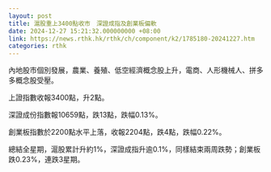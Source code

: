 ```yaml
---
layout: post
title: 滬股重上3400點收市　深證成指及創業板偏軟
date: 2024-12-27 15:21:32.000000000 +08:00
link: https://news.rthk.hk/rthk/ch/component/k2/1785180-20241227.htm
categories: rthk
---
```


內地股市個別發展，農業、養殖、低空經濟概念股上升，電商、人形機械人、拼多多概念股受壓。

上證指數收報3400點，升2點。

深證成份指數報10659點，跌13點，跌幅0.13%。

創業板指數於2200點水平上落，收報2204點，跌4點，跌幅0.22%。

總結全星期，滬股累計升約1%，深證成指升逾0.1%，同樣結束兩周跌勢；創業板跌0.23%，連跌3星期。
